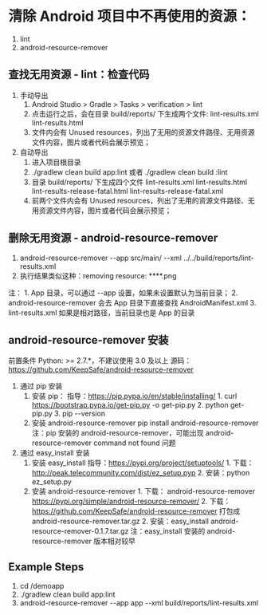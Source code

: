 # 清除 Android 项目中不再使用的资源：
1. lint
2. android-resource-remover

## 查找无用资源 - lint：检查代码
1. 手动导出
    1. Android Studio > Gradle > Tasks > verification > lint
    2. 点击运行之后，会在目录 build/reports/ 下生成两个文件:
            lint-results.xml
            lint-results.html
    3. 文件内会有 Unused resources，列出了无用的资源文件路径、无用资源文件内容，图片或者代码会展示预览；
2. 自动导出
    1. 进入项目根目录
    2. ./gradlew clean build app:lint  或者  ./gradlew clean build :lint 
    3. 目录 build/reports/ 下生成四个文件
            lint-results.xml
            lint-results.html
            lint-results-release-fatal.html
            lint-results-release-fatal.xml
    4. 前两个文件内会有 Unused resources，列出了无用的资源文件路径、无用资源文件内容，图片或者代码会展示预览；

## 删除无用资源 - android-resource-remover
1. android-resource-remover --app src/main/ --xml ../../build/reports/lint-results.xml
2. 执行结果类似这种：removing resource: ****.png
   

注：
    1. App 目录，可以通过 --app 设置，如果未设置默认为当前目录；
    2. android-resource-remover 会去 App 目录下直接查找 AndroidManifest.xml
    3. lint-results.xml 如果是相对路径，当前目录也是 App 的目录


## android-resource-remover 安装
前置条件 Python: >= 2.7.*，不建议使用 3.0 及以上
源码：https://github.com/KeepSafe/android-resource-remover
1. 通过 pip 安装
    1. 安装 pip：
        指导：https://pip.pypa.io/en/stable/installing/
            1. curl https://bootstrap.pypa.io/get-pip.py -o get-pip.py
            2. python get-pip.py
            3. pip --version
    2. 安装 android-resource-remover
        pip install android-resource-remover
    注：pip 安装的 android-resource-remover，可能出现 android-resource-remover command not found 问题
2. 通过 easy_install 安装
    1. 安装 easy_install
        指导：https://pypi.org/project/setuptools/
            1. 下载：http://peak.telecommunity.com/dist/ez_setup.pyp
            2. 安装：python ez_setup.py
    2. 安装 android-resource-remover 
            1. 下载： android-resource-remover https://pypi.org/simple/android-resource-remover/
            2. 下载：https://github.com/KeepSafe/android-resource-remover 打包成 android-resource-remover.tar.gz
            2. 安装：easy_install android-resource-remover-0.1.7.tar.gz
    注：easy_install 安装的 android-resource-remover 版本相对较早


## Example Steps
1. cd /demoapp
2. ./gradlew clean build app:lint 
3. android-resource-remover --app app --xml build/reports/lint-results.xml
